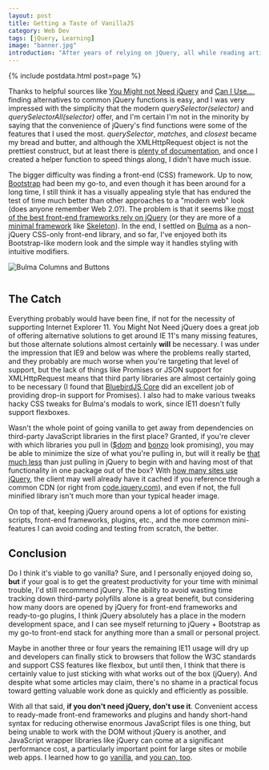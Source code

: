 ```yaml
---
layout: post
title: Getting a Taste of VanillaJS
category: Web Dev
tags: [jQuery, Learning]
image: "banner.jpg"
introduction: "After years of relying on jQuery, all while reading articles about how jQuery is dead, I decided to go vanilla."
---
```

{% include postdata.html post=page %}

Thanks to helpful sources like [You Might not Need jQuery](http://youmightnotneedjquery.com/) and [Can I Use...](https://caniuse.com/), finding alternatives to common jQuery functions is easy, and I was very impressed with the simplicity that the modern *querySelector(selector)* and *querySelectorAll(selector)* offer, and I'm certain I'm not in the minority by saying that the convenience of jQuery's find functions were some of the features that I used the most. *querySelector*, *matches*, and *closest* became my bread and butter, and although the XMLHttpRequest object is not the prettiest construct, but at least there is [plenty of documentation](https://developer.mozilla.org/en-US/docs/Web/API/XMLHttpRequest/Using_XMLHttpRequest), and once I created a helper function to speed things along, I didn't have much issue.

The bigger difficulty was finding a front-end (CSS) framework. Up to now, [Bootstrap](https://getbootstrap.com/) had been my go-to, and even though it has been around for a long time, I still think it has a visually appealing style that has endured the test of time much better than other approaches to a "modern web" look (does anyone remember Web 2.0?). The problem is that it seems like [most of the best front-end frameworks rely on jQuery](https://www.keycdn.com/blog/front-end-frameworks) (or they are more of a [minimal framework](https://www.hongkiat.com/blog/bootstrap-alternatives/) like [Skeleton](http://getskeleton.com)). In the end, I settled on [Bulma](https://bulma.io/) as a non-jQuery CSS-only front-end library, and so far, I've enjoyed both its Bootstrap-like modern look and the simple way it handles styling with intuitive modifiers.

![Bulma Columns and Buttons]({{media}}bulma-buttons.png)

<pre class="line-numbers"><code class="language-markup"><!--
<div class="columns"> 
<div class="column"> 
<div class="button is-primary is-fullwidth">First Button</div> 
</div> 
<div class="column"> 
<div class="button is-rounded is-medium is-warning is-pulled-right">Second Button</div> 
</div> 
<div class="column"> 
<div class="button is-outlined is-large is-danger">Third Button</div> 
</div> 
</div>
--></code></pre>

## The Catch
Everything probably would have been fine, if not for the necessity of supporting Internet Explorer 11. You Might Not Need jQuery does a great job of offering alternative solutions to get around IE 11's many missing features, but those alternate solutions almost certainly **will** be necessary. I was under the impression that IE9 and below was where the problems really started, and they probably are much worse when you're targeting that level of support, but the lack of things like Promises or JSON support for XMLHttpRequest means that third party libraries are almost certainly going to be necessary (I found that [BluebirdJS Core](http://bluebirdjs.com) did an excellent job of providing drop-in support for Promises). I also had to make various tweaks hacky CSS tweaks for Bulma's modals to work, since IE11 doesn't fully support flexboxes.

Wasn't the whole point of going vanilla to get away from dependencies on third-party JavaScript libraries in the first place? Granted, if you're clever with which libraries you pull in ([$dom](https://github.com/julienw/dollardom) and [bonzo](https://github.com/ded/bonzo) look promising), you may be able to minimize the size of what you're pulling in, but will it really be [that much less](https://mathiasbynens.be/demo/jquery-size) than just pulling in jQuery to begin with and having most of that functionality in one package out of the box? With [how many sites use jQuery](https://remysharp.com/2017/12/15/is-jquery-still-relevant#javascript-library-distribution), the client may well already have it cached if you reference through a common CDN (or right from [code.jquery.com](https://code.jquery.com/)), and even if not, the full minified library isn't much more than your typical header image.

On top of that, keeping jQuery around opens a lot of options for existing scripts, front-end frameworks, plugins, etc., and the more common mini-features I can avoid coding and testing from scratch, the better.

## Conclusion
Do I think it's viable to go vanilla? Sure, and I personally enjoyed doing so, **but** if your goal is to get the greatest productivity for your time with minimal trouble, I'd still recommend jQuery. The ability to avoid wasting time tracking down third-party polyfills alone is a great benefit, but considering how many doors are opened by jQuery for front-end frameworks and ready-to-go plugins, I think jQuery absolutely has a place in the modern development space, and I can see myself returning to jQuery + Bootstrap as my go-to front-end stack for anything more than a small or personal project.

Maybe in another three or four years the remaining IE11 usage will dry up and developers can finally stick to browsers that follow the W3C standards and support CSS features like flexbox, but until then, I think that there is certainly value to just sticking with what works out of the box (jQuery). And despite what some articles may claim, there's no shame in a practical focus toward getting valuable work done as quickly and efficiently as possible.

With all that said, **if you don't need jQuery, don't use it**. Convenient access to ready-made front-end frameworks and plugins and handy short-hand syntax for reducing otherwise enormous JavaScript files is one thing, but being unable to work with the DOM without jQuery is another, and JavaScript wrapper libraries like jQuery can come at a significant performance cost, a particularly important point for large sites or mobile web apps. I learned how to go [vanilla](http://vanilla-js.com/), and [you can, too](https://blog.garstasio.com/you-dont-need-jquery/why-not/).
